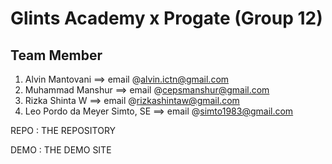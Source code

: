 # Glints Academy x Progate (Group 12)
## Team Member
1. Alvin Mantovani ==> email @alvin.ictn@gmail.com
2. Muhammad Manshur	==> email @cepsmanshur@gmail.com
3. Rizka Shinta W	==> email @rizkashintaw@gmail.com
4. Leo Pordo da Meyer Simto, SE	==> email @simto1983@gmail.com


REPO : THE REPOSITORY

DEMO : THE DEMO SITE
